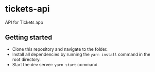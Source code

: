 # tickets-api
API for Tickets app

## Getting started
- Clone this repository and navigate to the folder.
- Install all dependencies by running the `yarn install` command in the root directory.
- Start the dev server: `yarn start` command.
